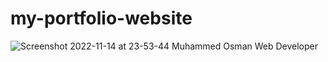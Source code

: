 # my-portfolio-website
![Screenshot 2022-11-14 at 23-53-44 Muhammed Osman Web Developer](https://user-images.githubusercontent.com/91621437/201763507-7cf9d9f0-61ac-4846-b8b5-9e7d9b9c651b.png)
